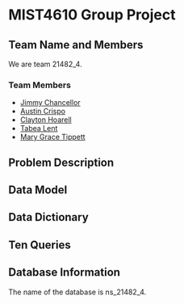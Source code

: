# MIST4610 Group Project
## Team Name and Members
We are team 21482_4. <br>

### Team Members <br>
* [Jimmy Chancellor](https://github.com/JChancello/Groupproject1) <br>
* [Austin Crispo](https://github.com/austincrispo/MIST-4610-Project-1) <br>
* [Clayton Hoarell](____) <br>
* [Tabea Lent](____) <br>
* [Mary Grace Tippett](https://github.com/mgtipp/MIST4610_project)

## Problem Description

## Data Model

## Data Dictionary

## Ten Queries

## Database Information
The name of the database is ns_21482_4.
